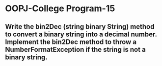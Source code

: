 # OOPJ-College Program-15

## Write the bin2Dec (string binary String) method to convert a binary string into a decimal number. Implement the bin2Dec method to throw a NumberFormatException if the string is not a binary string.


```JAVA

```

```

```
